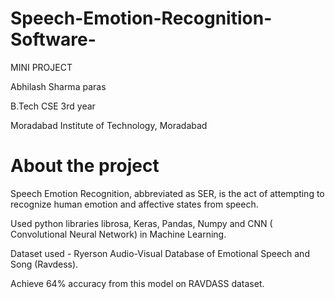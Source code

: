 # Speech-Emotion-Recognition-Software-

MINI PROJECT 

Abhilash Sharma paras

B.Tech CSE 3rd year

Moradabad Institute of Technology, Moradabad 


# About the project

Speech Emotion Recognition, abbreviated as SER, is the act of attempting to recognize human emotion and affective states from speech.

Used python libraries librosa, Keras, Pandas, Numpy and CNN ( Convolutional Neural Network) in Machine Learning.

Dataset used - Ryerson Audio-Visual Database of Emotional Speech and Song (Ravdess).

Achieve 64% accuracy from this model on RAVDASS dataset.
